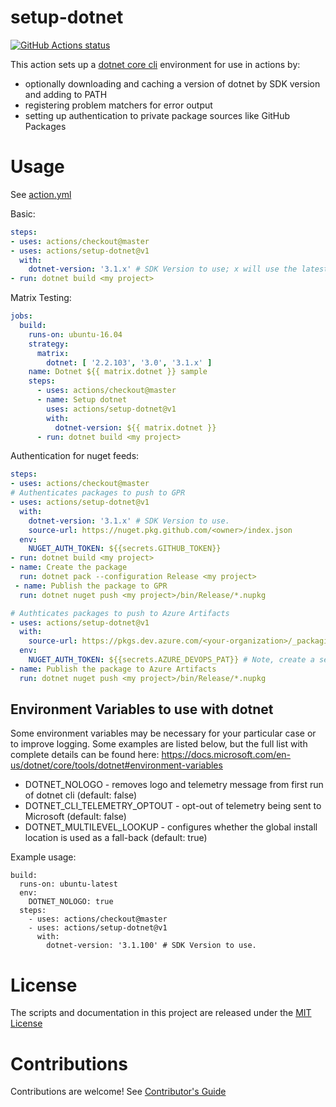 # setup-dotnet

<p align="left">
  <a href="https://github.com/actions/setup-dotnet"><img alt="GitHub Actions status" src="https://github.com/actions/setup-dotnet/workflows/Main%20workflow/badge.svg"></a>
</p>

This action sets up a [dotnet core cli](https://github.com/dotnet/cli) environment for use in actions by:

- optionally downloading and caching a version of dotnet by SDK version and adding to PATH
- registering problem matchers for error output
- setting up authentication to private package sources like GitHub Packages

# Usage

See [action.yml](action.yml)

Basic:
```yaml
steps:
- uses: actions/checkout@master
- uses: actions/setup-dotnet@v1
  with:
    dotnet-version: '3.1.x' # SDK Version to use; x will use the latest version of the 3.1 channel
- run: dotnet build <my project>
```

Matrix Testing:
```yaml
jobs:
  build:
    runs-on: ubuntu-16.04
    strategy:
      matrix:
        dotnet: [ '2.2.103', '3.0', '3.1.x' ]
    name: Dotnet ${{ matrix.dotnet }} sample
    steps:
      - uses: actions/checkout@master
      - name: Setup dotnet
        uses: actions/setup-dotnet@v1
        with:
          dotnet-version: ${{ matrix.dotnet }}
      - run: dotnet build <my project>
```

Authentication for nuget feeds:
```yaml
steps:
- uses: actions/checkout@master
# Authenticates packages to push to GPR
- uses: actions/setup-dotnet@v1
  with:
    dotnet-version: '3.1.x' # SDK Version to use.
    source-url: https://nuget.pkg.github.com/<owner>/index.json
  env:
    NUGET_AUTH_TOKEN: ${{secrets.GITHUB_TOKEN}}
- run: dotnet build <my project>
- name: Create the package
  run: dotnet pack --configuration Release <my project>
 - name: Publish the package to GPR
  run: dotnet nuget push <my project>/bin/Release/*.nupkg

# Authticates packages to push to Azure Artifacts
- uses: actions/setup-dotnet@v1
  with:
    source-url: https://pkgs.dev.azure.com/<your-organization>/_packaging/<your-feed-name>/nuget/v3/index.json
  env:
    NUGET_AUTH_TOKEN: ${{secrets.AZURE_DEVOPS_PAT}} # Note, create a secret with this name in Settings
- name: Publish the package to Azure Artifacts
  run: dotnet nuget push <my project>/bin/Release/*.nupkg
```

## Environment Variables to use with dotnet

Some environment variables may be necessary for your particular case or to improve logging. Some examples are listed below, but the full list with complete details can be found here: https://docs.microsoft.com/en-us/dotnet/core/tools/dotnet#environment-variables

- DOTNET_NOLOGO - removes logo and telemetry message from first run of dotnet cli (default: false)
- DOTNET_CLI_TELEMETRY_OPTOUT - opt-out of telemetry being sent to Microsoft (default: false)
- DOTNET_MULTILEVEL_LOOKUP - configures whether the global install location is used as a fall-back (default: true)

Example usage:
```
build:
  runs-on: ubuntu-latest
  env:
    DOTNET_NOLOGO: true
  steps:
    - uses: actions/checkout@master
    - uses: actions/setup-dotnet@v1
      with:
        dotnet-version: '3.1.100' # SDK Version to use.
```

# License

The scripts and documentation in this project are released under the [MIT License](LICENSE)

# Contributions

Contributions are welcome!  See [Contributor's Guide](docs/contributors.md)